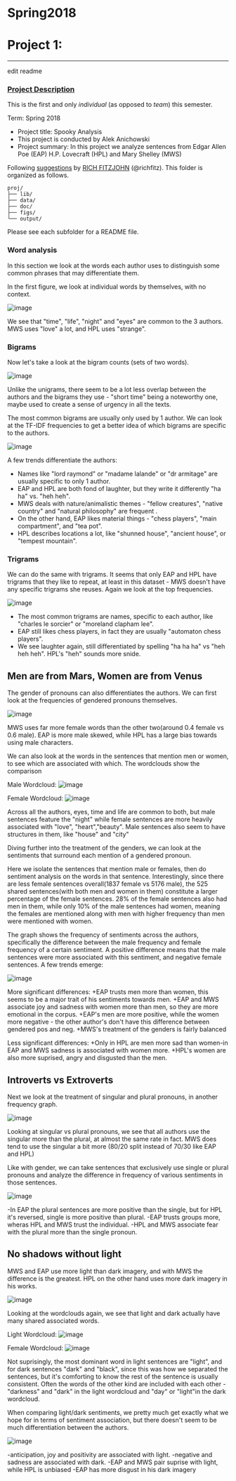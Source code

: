 # Spring2018
# Project 1:

----
edit readme

### [Project Description](doc/)
This is the first and only *individual* (as opposed to *team*) this semester. 

Term: Spring 2018

+ Project title: Spooky Analysis
+ This project is conducted by Alek Anichowski
+ Project summary: In this project we analyze sentences from Edgar Allen Poe (EAP) H.P. Lovecraft (HPL) and Mary Shelley (MWS)

Following [suggestions](http://nicercode.github.io/blog/2013-04-05-projects/) by [RICH FITZJOHN](http://nicercode.github.io/about/#Team) (@richfitz). This folder is organized as follows.

```
proj/
├── lib/
├── data/
├── doc/
├── figs/
└── output/
```

Please see each subfolder for a README file.

### Word analysis

In this section we look at the words each author uses to distinguish some common phrases that may differentiate them.

In the first figure, we look at individual words by themselves, with no context.

![image](figs/unigram_counts.png)

We see that  "time", "life", "night" and "eyes" are common to the 3 authors. MWS uses "love" a lot, and HPL uses "strange". 

### Bigrams

Now let's take a look at the bigram counts (sets of two words).

![image](figs/bigram_counts.png)

Unlike the unigrams, there seem to be a lot less overlap between the authors and the bigrams they use - "short time" being a noteworthy one, maybe used to create a sense of urgency in all the texts. 

The most common bigrams are usually only used by 1 author. We can look at the TF-IDF frequencies to get a better idea of which bigrams are specific to the authors.

![image](figs/bigram_tfidf.png)

A few trends differentiate the authors:
  + Names like "lord raymond" or "madame lalande" or "dr armitage" are usually specific to only 1 author. 
  + EAP and HPL are both fond of laughter, but they write it differently "ha ha" vs. "heh heh".
  + MWS deals with nature/animalistic themes - "fellow creatures", "native country" and "natural philosophy" are frequent .
  + On the other hand, EAP likes material things - "chess players", "main compartment", and "tea pot".
  + HPL describes locations a lot, like "shunned house", "ancient house", or "tempest mountain".
  
### Trigrams

We can do the same with trigrams. It seems that only EAP and HPL have trigrams that they like to repeat, at least in this dataset - MWS doesn't have any specific trigrams she reuses. Again we look at the top frequencies.

![image](figs/trigram_tfidf.png)

  - The most common trigrams are names, specific to each author, like "charles le sorcier" or "moreland clapham lee".
  - EAP still likes chess players, in fact they are usually "automaton chess players".
  - We see laughter again, still differentiated by spelling "ha ha ha" vs "heh heh heh". HPL's "heh" sounds more snide.
  
## Men are from Mars, Women are from Venus

The gender of pronouns can also differentiates the authors. We can first look at the frequencies of gendered pronouns themselves.

![image](figs/gender_frequency.png)

MWS uses far more female words than the other two(around 0.4 female vs 0.6 male). EAP is more male skewed, while HPL has a large bias towards using male characters.

We can also look at the words in the sentences that mention men or women, to see which are associated with which. The wordclouds show the comparison

Male Wordcloud:
![image](figs/male_wordcloud.png)

Female Wordcloud:
![image](figs/female_wordcloud.png)

Across all the authors, eyes, time and life are common to both, but male sentences feature the "night" while female sentences are more heavily associated with "love", "heart","beauty". Male sentences also seem to have structures in them, like "house" and "city"

Diving further into the treatment of the genders, we can look at the sentiments that surround each mention of a gendered pronoun.

Here we isolate the sentences that mention male or females, then do sentiment analysis on the words in that sentence. Interestingly, since there are less female sentences overall(1837 female vs 5176 male), the 525 shared sentences(with both men and women in them) constitute a larger percentage of the female sentences. 28% of the female sentences also had men in them, while only 10% of the male sentences had women, meaning the females are mentioned along with men with higher frequency than men were mentioned with women. 

The graph shows the frequency of sentiments across the authors, specifically the difference between the male frequency and female frequency of a certain sentiment. A positive difference means that the male sentences were more associated with this sentiment, and negative female sentences. A few trends emerge:

![image](figs/gender_sentiments.png)

More significant differences:
  +EAP trusts men more than women, this seems to be a major trait of his sentiments towards men.
  +EAP and MWS associate joy and sadness with women more than men, so they are more emotional in the corpus.
  +EAP's men are more positive, while the women more negative - the other author's don't have this difference between gendered pos and neg.
  +MWS's treatment of the genders is fairly balanced
  
Less significant differences:
  +Only in HPL are men more sad than women-in EAP and MWS sadness is associated with women more.
  +HPL's women are also more suprised, angry and disgusted than the men.

## Introverts vs Extroverts

Next we look at the treatment of singular and plural pronouns, in another frequency graph.

![image](figs/pronoun_frequency.png)

Looking at singular vs plural pronouns, we see that all authors use the singular more than the plural, at almost the same rate in fact. MWS does tend to use the singular a bit more (80/20 split instead of 70/30 like EAP and HPL)

Like with gender, we can take sentences that exclusively use single or plural pronouns and analyze the difference in frequency of various sentiments in those sentences.

![image](figs/pronoun_sentiments.png)

  -In EAP the plural sentences are more positive than the single, but for HPL it's reversed, single is more positive than plural.
  -EAP trusts groups more, wheras HPL and MWS trust the individual.
  -HPL and MWS associate fear with the plural more than the single pronoun.
  
## No shadows without light

MWS and EAP use more light than dark imagery, and with MWS the difference is the greatest. HPL on the other hand uses more dark imagery in his works.

![image](figs/lights_frequency.png)

Looking at the wordclouds again, we see that light and dark actually have many shared associated words.

Light Wordcloud:
![image](figs/light_wordcloud.png)

Female Wordcloud:
![image](figs/dark_wordcloud.png)

Not suprisingly, the most dominant word in light sentences are "light", and for dark sentences "dark" and "black", since this was how we separated the sentences, but it's comforting to know the rest of the sentence is usually consistent. Often the words of the other kind are included with each other - "darkness" and "dark" in the light wordcloud and "day" or "light"in the dark wordcloud.

When comparing light/dark sentiments, we pretty much get exactly what we hope for in terms of sentiment association, but there doesn't seem to be much differentiation between the authors.

![image](figs/lights_sentiment.png)

  -anticipation, joy and positivity are associated with light.
  -negative and sadness are associated with dark.
  -EAP and MWS pair suprise with light, while HPL is unbiased
  -EAP has more disgust in his dark imagery





